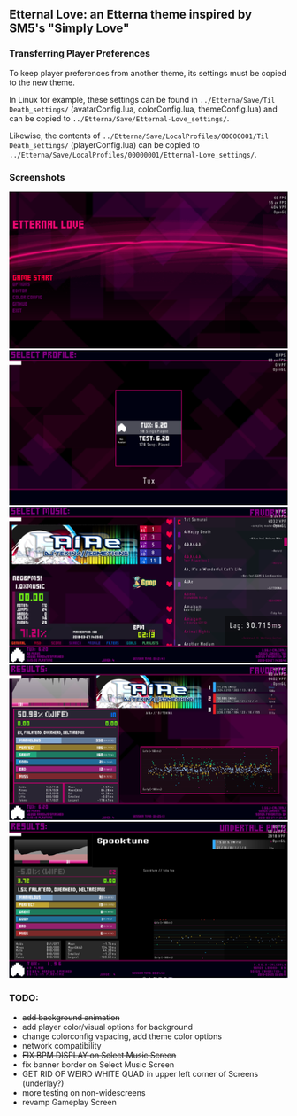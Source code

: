 ## Etternal Love: an Etterna theme inspired by SM5's "Simply Love"

### Transferring Player Preferences

To keep player preferences from another theme, its settings must be copied to the new theme.

In Linux for example, these settings can be found in  `../Etterna/Save/Til Death_settings/` (avatarConfig.lua, colorConfig.lua, themeConfig.lua) and can be copied to `../Etterna/Save/Etternal-Love_settings/`. 

Likewise, the contents of `../Etterna/Save/LocalProfiles/00000001/Til Death_settings/` (playerConfig.lua) can be copied to `../Etterna/Save/LocalProfiles/00000001/Etternal-Love_settings/`. 

### Screenshots 
![](Graphics/assets/screenshots/screen0.png)
![](Graphics/assets/screenshots/screen1.png)
![](Graphics/assets/screenshots/screen2.png)
![](Graphics/assets/screenshots/screen3.png) 
![](Graphics/assets/screenshots/screen4.png) 

### TODO:
* ~~add background animation~~
* add player color/visual options for background
* change colorconfig vspacing, add theme color options
* network compatibility
* ~~FIX BPM DISPLAY on Select Music Screen~~
* fix banner border on Select Music Screen
* GET RID OF WEIRD WHITE QUAD in upper left corner of Screens (underlay?)
* more testing on non-widescreens
* revamp Gameplay Screen
